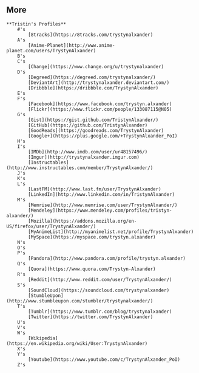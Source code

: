 ## More
	**Tristin's Profiles**
		#'s
			[8tracks](https://8tracks.com/trystynalxander)
		A's
			[Anime-Planet](http://www.anime-planet.com/users/TrystynAlxander)
		B's
		C's
			[Change](https://www.change.org/u/trystynalxander)
		D's
			[Degreed](https://degreed.com/trystynalxander/)
			[DeviantArt](http://trystynalxander.deviantart.com/)
			[Dribbble](https://dribbble.com/TrystynAlxander)
		E's
		F's
			[Facebook](https://www.facebook.com/trystyn.alxander)
			[Flickr](https://www.flickr.com/people/133087115@N05)
		G's
			[Gist](https://gist.github.com/TristynAlxander/)
			[GitHub](https://github.com/TristynAlxander)
			[GoodReads](https://goodreads.com/TrystynAlxander)
			[Google+](https://plus.google.com/+TrystynAlxander_PoI)
		H's
		I's
			[IMDb](http://www.imdb.com/user/ur48157496/)
			[Imgur](http://trystynalxander.imgur.com)
			[Instructables](http://www.instructables.com/member/TrystynAlxander/)
		J's
		K's
		L's
			[LastFM](http://www.last.fm/user/TrystynAlxander)
			[LinkedIn](http://www.linkedin.com/in/TristynAlxander)
		M's
			[Memrise](http://www.memrise.com/user/TrystynAlxander/)
			[Mendeley](https://www.mendeley.com/profiles/tristyn-alxander/)
			[Mozilla](https://addons.mozilla.org/en-US/firefox/user/TrystynAlxander/)
			[MyAnimeList](http://myanimelist.net/profile/TrystynAlxander)
			[MySpace](https://myspace.com/trystyn.alxander)
		N's
		O's
		P's
			[Pandora](http://www.pandora.com/profile/trystyn.alxander)
		Q's
			[Quora](https://www.quora.com/Trystyn-Alxander)
		R's
			[Reddit](http://www.reddit.com/user/TrystynAlxander/)
		S's
			[SoundCloud](https://soundcloud.com/trystynalxander)
			[StumbleUpon](http://www.stumbleupon.com/stumbler/trystynalxander/)
		T's
			[Tumblr](https://www.tumblr.com/blog/trystynalxander)
			[Twitter](https://twitter.com/TrystynAlxander)
		U's
		V's
		W's
			[Wikipedia](https://en.wikipedia.org/wiki/User:TrystynAlxander)
		X's
		Y's
			[Youtube](https://www.youtube.com/c/TrystynAlxander_PoI)
		Z's
